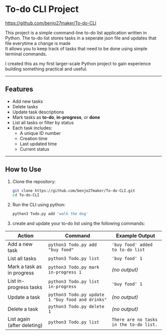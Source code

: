 # To-do CLI Project

https://github.com/benjo27maker/To-do-CLI

This project is a simple command-line to-do list application written in Python. The to-do list stores tasks in a seperate json file and updates that file everytime a change is made  
It allows you to keep track of tasks that need to be done using simple terminal commands.

I created this as my first larger-scale Python project to gain experience building something practical and useful.

---

## Features

- Add new tasks  
- Delete tasks  
- Update task descriptions  
- Mark tasks as **to-do**, **in-progress**, or **done**  
- List all tasks or filter by status  
- Each task includes:
  - A unique ID number  
  - Creation time  
  - Last updated time  
  - Current status  

---

## How to Use

1. Clone the repository:

   ```bash
   git clone https://github.com/benjo27maker/To-do-CLI.git
   cd To-do-CLI

2. Run the CLI using python:

    ```bash
    python3 Todo.py add 'walk the dog'

3. create and update your to-do list using the following commands:

| Action | Command | Example Output |
|--------|----------|----------------|
| Add a new task | `python3 Todo.py add "buy food"` | `'buy food' added to to-do list` |
| List all tasks | `python3 Todo.py list` | `'buy food' 1` |
| Mark a task as in progress | `python3 Todo.py mark in-progress 1` | *(no output)* |
| List in-progress tasks | `python3 Todo.py list in-progress` | `'buy food' 1` |
| Update a task | `python3 Todo.py update 1 "buy food and drinks"` | *(no output)* |
| Delete a task | `python3 Todo.py delete 1` | *(no output)* |
| List again (after deleting) | `python3 Todo.py list` | `There are no tasks in the to-do list.` |



